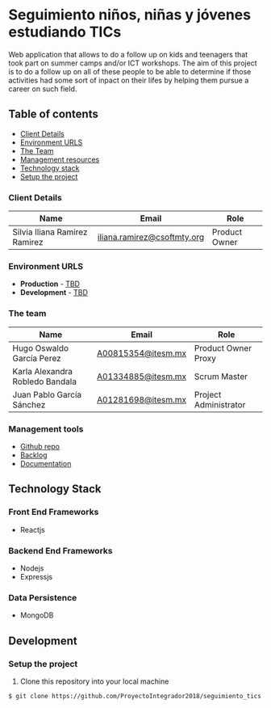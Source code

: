 # Seguimiento niños, niñas y jóvenes estudiando TICs

Web application that allows to do a follow up on kids and teenagers that took part on summer camps and/or
ICT workshops. The aim of this project is to do a follow up on all of these people to be able to determine if those activities had some sort of inpact on their lifes by helping them pursue a career on such field.

## Table of contents

* [Client Details](#client-details)
* [Environment URLS](#environment-urls)
* [The Team](#team)
* [Management resources](#management-tools)
* [Technology stack](#technology-stack)
* [Setup the project](#setup-the-project)

### Client Details

| Name                          | Email                         | Role           |
| ------------------            | -----------------             | ----           |
| Silvia Iliana Ramirez Ramirez | iliana.ramirez@csoftmty.org   | Product Owner  |


### Environment URLS

* **Production** - [TBD](TBD)
* **Development** - [TBD](TBD)

### The team

| Name                            | Email              | Role                |
| --------------                  | -----------------  | -----------         |
| Hugo Oswaldo García Perez       | A00815354@itesm.mx | Product Owner Proxy |
| Karla Alexandra Robledo Bandala | A01334885@itesm.mx | Scrum Master        |
| Juan Pablo García Sánchez       | A01281698@itesm.mx | Project Administrator|

### Management tools

* [Github repo](https://github.com/ProyectoIntegrador2018/seguimiento_tics)
* [Backlog]()
* [Documentation](https://drive.com)

## Technology Stack
### Front End Frameworks
- Reactjs

### Backend End Frameworks
- Nodejs
- Expressjs

### Data Persistence
- MongoDB

## Development

### Setup the project

1. Clone this repository into your local machine

```bash
$ git clone https://github.com/ProyectoIntegrador2018/seguimiento_tics.git
```
